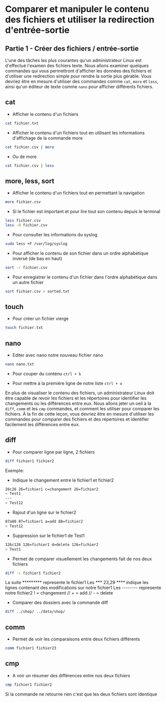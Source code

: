 # Comparer et manipuler le contenu des fichiers et utiliser la redirection d'entrée-sortie

## Partie 1 - Créer des fichiers / entrée-sortie

L'une des tâches les plus courantes qu'un administrateur Linux est d'effectué l'examen des fichiers texte.
Nous allons examiner quelques commandes qui vous permettront d'afficher les données des fichiers et d'utiliser une redirection simple pour rendre la sortie plus gérable.
Vous devriez être en mesure d'utiliser des commandes comme `cat`, `more` et `less`, ainsi qu'un éditeur de texte comme `nano` pour afficher différents fichiers.

## cat

- Afficher le contenu d'un fichiers

```bash
cat fichier.txt
```

- Afficher le contenu d'un fichiers tout en utilisant les informations d'affichage de la commande more

```bash
cat fichier.csv | more
```

- Ou de more

```bash
cat fichier.csv | less
```

## more, less, sort

- Afficher le contenu d'un fichiers tout en permettant la navigation

```bash
more fichier.csv
```

- Si le fichier est important et pour lire tout son contenu depuis le terminal

```bash
less fichier.csv
less -N fichier.csv
```

- Pour consulter les informations du syslog

```bash
sudo less +F /var/log/syslog
```

- Pour afficher le contenu de son fichier dans un ordre alphabétique inversé (de bas en haut)

```bash
sort -r fichier.csv 
```

- Pour enregistrer le contenu d'un fichier dans l'ordre alphabétique dans un autre fichier

```bash
sort fichier.csv > sorted.txt
```

## touch

- Pour créer un fichier vierge

```bash
touch fichier.txt
```

## nano

- Editer avec nano notre nouveau fichier nano

```bash
nano nano.txt
```

- Pour couper du contenu
`ctrl + k`

- Pour mettre à la première ligne de notre liste
`ctrl + o`

En plus de visualiser le contenu des fichiers, un administrateur Linux doit être capable de revoir les fichiers et les répertoires pour identifier les changements ou les différences entre eux.
Nous allons jeter un oeil à la `diff`, `comm` et les `cmp` commandes, et comment les utiliser pour comparer les fichiers. À la fin de cette leçon, vous devriez être en mesure d'utiliser les commandes pour comparer des fichiers et des répertoires et identifier facilement les différences entre eux.

## diff

- Pour comparer ligne par ligne, 2 fichiers

```bash
diff fichier1 fichier2
```

Exemple:
- Indique le changement entre le fichier1 et fichier2

```bash
26c26 26=fichier1 c=changement 26=fichier2
< Test1
---
> Test12
```

- Rajout d'un ligne sur le fichier2

```bash
87a88 87=fichier1 a=add 88=fichier2
> Test12
```

- Suppression sur le fichier1 de Test1

```bash
126c126 126=fichier1 d=delete 126=fichier2
< Test1
```

- Permet de comparer visuellement les changements fait de nos deux fichiers

```bash
diff -c fichier1 fichier2
```

La suite ********* represente le fichier1
Les *** 23,29 **** indique les lignes contenant des modifications sur notre fichier1
Les -------- represente notre fichier2
! = changement // + = add // - = delete

- Comparer des dossiers avec la commande diff

```bash
diff ../shop/ ../data/shop/
```

## comm

- Permet de voir les comparaisons entre deux fichiers différents

```bash
comm fichier1 fichier23
```

## cmp

- A voir un résumer des différences entre nos deux fichiers

```bash
cmp fichier1 fichier2
```

Si la commande ne retourne rien c'est que les deux fichiers sont identique
